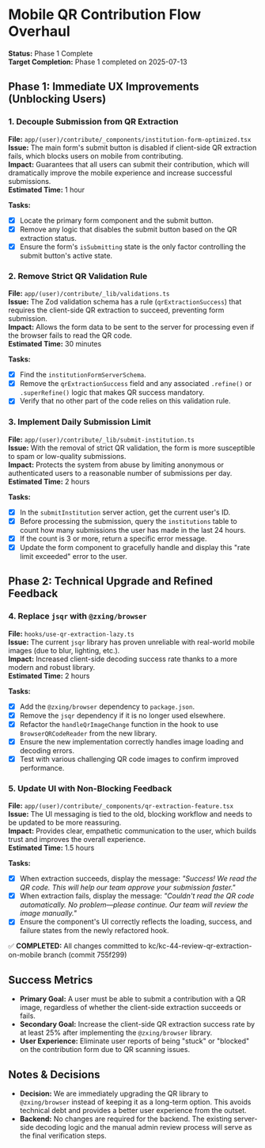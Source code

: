 # Mobile QR Contribution Flow Overhaul

**Status:** Phase 1 Complete  
**Target Completion:** Phase 1 completed on 2025-07-13

## Phase 1: Immediate UX Improvements (Unblocking Users)

### 1. Decouple Submission from QR Extraction
**File:** `app/(user)/contribute/_components/institution-form-optimized.tsx`  
**Issue:** The main form's submit button is disabled if client-side QR extraction fails, which blocks users on mobile from contributing.  
**Impact:** Guarantees that all users can submit their contribution, which will dramatically improve the mobile experience and increase successful submissions.  
**Estimated Time:** 1 hour

**Tasks:**
- [x] Locate the primary form component and the submit button.
- [x] Remove any logic that disables the submit button based on the QR extraction status.
- [x] Ensure the form's `isSubmitting` state is the only factor controlling the submit button's active state.

### 2. Remove Strict QR Validation Rule
**File:** `app/(user)/contribute/_lib/validations.ts`  
**Issue:** The Zod validation schema has a rule (`qrExtractionSuccess`) that requires the client-side QR extraction to succeed, preventing form submission.  
**Impact:** Allows the form data to be sent to the server for processing even if the browser fails to read the QR code.  
**Estimated Time:** 30 minutes

**Tasks:**
- [x] Find the `institutionFormServerSchema`.
- [x] Remove the `qrExtractionSuccess` field and any associated `.refine()` or `.superRefine()` logic that makes QR success mandatory.
- [x] Verify that no other part of the code relies on this validation rule.

### 3. Implement Daily Submission Limit
**File:** `app/(user)/contribute/_lib/submit-institution.ts`  
**Issue:** With the removal of strict QR validation, the form is more susceptible to spam or low-quality submissions.  
**Impact:** Protects the system from abuse by limiting anonymous or authenticated users to a reasonable number of submissions per day.  
**Estimated Time:** 2 hours

**Tasks:**
- [x] In the `submitInstitution` server action, get the current user's ID.
- [x] Before processing the submission, query the `institutions` table to count how many submissions the user has made in the last 24 hours.
- [x] If the count is 3 or more, return a specific error message.
- [x] Update the form component to gracefully handle and display this "rate limit exceeded" error to the user.

## Phase 2: Technical Upgrade and Refined Feedback

### 4. Replace `jsqr` with `@zxing/browser`
**File:** `hooks/use-qr-extraction-lazy.ts`  
**Issue:** The current `jsqr` library has proven unreliable with real-world mobile images (due to blur, lighting, etc.).  
**Impact:** Increased client-side decoding success rate thanks to a more modern and robust library.  
**Estimated Time:** 2 hours

**Tasks:**
- [x] Add the `@zxing/browser` dependency to `package.json`.
- [x] Remove the `jsqr` dependency if it is no longer used elsewhere.
- [x] Refactor the `handleQrImageChange` function in the hook to use `BrowserQRCodeReader` from the new library.
- [x] Ensure the new implementation correctly handles image loading and decoding errors.
- [x] Test with various challenging QR code images to confirm improved performance.

### 5. Update UI with Non-Blocking Feedback
**File:** `app/(user)/contribute/_components/qr-extraction-feature.tsx`  
**Issue:** The UI messaging is tied to the old, blocking workflow and needs to be updated to be more reassuring.  
**Impact:** Provides clear, empathetic communication to the user, which builds trust and improves the overall experience.  
**Estimated Time:** 1.5 hours

**Tasks:**
- [x] When extraction succeeds, display the message: *"Success! We read the QR code. This will help our team approve your submission faster."*
- [x] When extraction fails, display the message: *"Couldn't read the QR code automatically. No problem—please continue. Our team will review the image manually."*
- [x] Ensure the component's UI correctly reflects the loading, success, and failure states from the newly refactored hook.

✅ **COMPLETED:** All changes committed to kc/kc-44-review-qr-extraction-on-mobile branch (commit 755f299)

## Success Metrics

-   **Primary Goal:** A user must be able to submit a contribution with a QR image, regardless of whether the client-side extraction succeeds or fails.
-   **Secondary Goal:** Increase the client-side QR extraction success rate by at least 25% after implementing the `@zxing/browser` library.
-   **User Experience:** Eliminate user reports of being "stuck" or "blocked" on the contribution form due to QR scanning issues.

## Notes & Decisions

-   **Decision:** We are immediately upgrading the QR library to `@zxing/browser` instead of keeping it as a long-term option. This avoids technical debt and provides a better user experience from the outset.
-   **Backend:** No changes are required for the backend. The existing server-side decoding logic and the manual admin review process will serve as the final verification steps.
